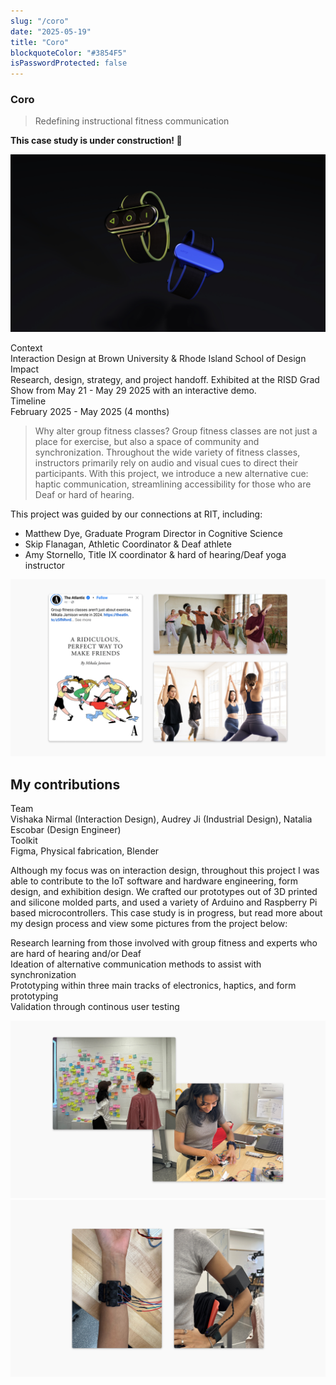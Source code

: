 ```yaml
---
slug: "/coro"
date: "2025-05-19"
title: "Coro"
blockquoteColor: "#3854F5"
isPasswordProtected: false
---
```

### Coro
> Redefining instructional fitness communication 

**This case study is under construction! 🔨**

![Hero image of the coro band](../src/images/coro/Splash.png)

<div class="info-container">
    <div class="info-block">
        <div class="info-title">Context</div>
        Interaction Design at Brown University & Rhode Island School of Design
    </div>
    <div class="info-block">
        <div class="info-title">Impact</div>
        Research, design, strategy, and project handoff. Exhibited at the RISD Grad Show from May 21 - May 29 2025 with an interactive demo.
    </div>
    <div class="info-block">
        <div class="info-title">Timeline</div>
        February 2025 - May 2025 (4 months) 
    </div>
</div>


>Why alter group fitness classes?
Group fitness classes are not just a place for exercise, but also a space of community and synchronization. Throughout the wide variety of fitness classes, instructors primarily rely on audio and visual cues to direct their participants. With this project, we introduce a new alternative cue: haptic communication, streamlining accessibility for those who are Deaf or hard of hearing.

This project was guided by our connections at RIT, including:
- Matthew Dye, Graduate Program Director in Cognitive Science
- Skip Flanagan, Athletic Coordinator & Deaf athlete
- Amy Stornello, Title IX coordinator & hard of hearing/Deaf yoga instructor 

![Fitness classes](../src/images/coro/Current.png)

## My contributions
<div class="info-container">
    <div class="info-block">
        <div class="info-title">Team</div>
        Vishaka Nirmal (Interaction Design), Audrey Ji (Industrial Design), Natalia Escobar (Design Engineer)
    </div>
    <div class="info-block">
        <div class="info-title">Toolkit</div>
        Figma, Physical fabrication, Blender
    </div>
</div>

Although my focus was on interaction design, throughout this project I was able to contribute to the IoT software and hardware engineering, form design, and exhibition design. We crafted our prototypes out of 3D printed and silicone molded parts, and used a variety of Arduino and Raspberry Pi based microcontrollers. This case study is in progress, but read more about my design process and view some pictures from the project below:

<div class="process-flow">
  <div class="process-step">
    <span class="process-title">Research</span>
    <span class="process-desc">learning from those involved with group fitness and experts who are hard of hearing and/or Deaf</span>
  </div>
  <div class="process-step">
    <span class="process-title">Ideation</span>
    <span class="process-desc">of alternative communication methods to assist with synchronization</span>
  </div>
  <div class="process-step">
    <span class="process-title">Prototyping</span>
    <span class="process-desc">within three main tracks of electronics, haptics, and form prototyping </span>
  </div>
  <div class="process-step">
    <span class="process-title">Validation</span>
    <span class="process-desc">through continous user testing </span>
  </div>
</div>

![Progress pictures](../src/images/coro/8.png)
![Progress pictures](../src/images/coro/9.png)